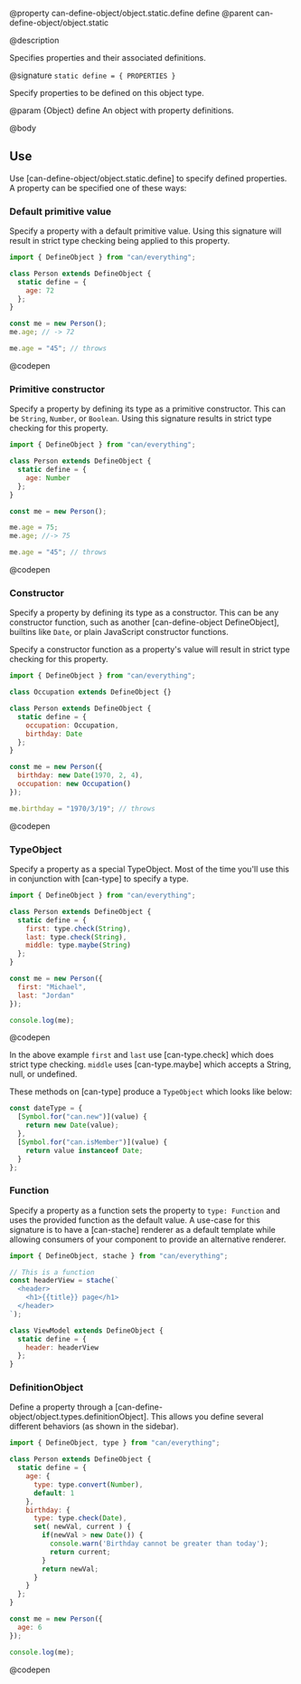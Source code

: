 @property can-define-object/object.static.define define
@parent can-define-object/object.static

@description

Specifies properties and their associated definitions.

@signature `static define = { PROPERTIES }`

  Specify properties to be defined on this object type.

  @param {Object} define An object with property definitions.

@body

## Use

Use [can-define-object/object.static.define] to specify defined properties. A property can be specified one of these ways:

### Default primitive value

Specify a property with a default primitive value. Using this signature will result in strict type checking being applied to this property.

```js
import { DefineObject } from "can/everything";

class Person extends DefineObject {
  static define = {
    age: 72
  };
}

const me = new Person();
me.age; // -> 72

me.age = "45"; // throws
```
@codepen

### Primitive constructor

Specify a property by defining its type as a primitive constructor. This can be `String`, `Number`, or `Boolean`. Using this signature results in strict type checking for this property.

```js
import { DefineObject } from "can/everything";

class Person extends DefineObject {
  static define = {
    age: Number
  };
}

const me = new Person();

me.age = 75;
me.age; //-> 75

me.age = "45"; // throws
```
@codepen

### Constructor

Specify a property by defining its type as a constructor. This can be any constructor function, such as another [can-define-object DefineObject], builtins like `Date`, or plain JavaScript constructor functions.

Specify a constructor function as a property's value will result in strict type checking for this property.

```js
import { DefineObject } from "can/everything";

class Occupation extends DefineObject {}

class Person extends DefineObject {
  static define = {
    occupation: Occupation,
    birthday: Date
  };
}

const me = new Person({
  birthday: new Date(1970, 2, 4),
  occupation: new Occupation()
});

me.birthday = "1970/3/19"; // throws
```
@codepen

### TypeObject

Specify a property as a special TypeObject. Most of the time you'll use this in conjunction with [can-type] to specify a type.

```js
import { DefineObject } from "can/everything";

class Person extends DefineObject {
  static define = {
    first: type.check(String),
    last: type.check(String),
    middle: type.maybe(String)
  };
}

const me = new Person({
  first: "Michael",
  last: "Jordan"
});

console.log(me);
```
@codepen

In the above example `first` and `last` use [can-type.check] which does strict type checking. `middle` uses [can-type.maybe] which accepts a String, null, or undefined.

These methods on [can-type] produce a `TypeObject` which looks like below:

```js
const dateType = {
  [Symbol.for("can.new")](value) {
    return new Date(value);
  },
  [Symbol.for("can.isMember")](value) {
    return value instanceof Date;
  }
};
```

### Function

Specify a property as a function sets the property to `type: Function` and uses the provided function as the default value. A use-case for this signature is to have a [can-stache] renderer as a default template while allowing consumers of your component to provide an alternative renderer.

```js
import { DefineObject, stache } from "can/everything";

// This is a function
const headerView = stache(`
  <header>
    <h1>{{title}} page</h1>
  </header>
`);

class ViewModel extends DefineObject {
  static define = {
    header: headerView
  };
}
```

### DefinitionObject

Define a property through a [can-define-object/object.types.definitionObject]. This allows you define several different behaviors (as shown in the sidebar).

```js
import { DefineObject, type } from "can/everything";

class Person extends DefineObject {
  static define = {
    age: {
      type: type.convert(Number),
      default: 1
    },
    birthday: {
      type: type.check(Date),
      set( newVal, current ) {
        if(newVal > new Date()) {
          console.warn('Birthday cannot be greater than today');
          return current;
        }
        return newVal;
      }
    }
  };
}

const me = new Person({
  age: 6
});

console.log(me);
```
@codepen
